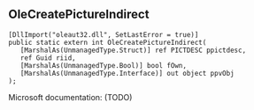 ## OleCreatePictureIndirect

```
[DllImport("oleaut32.dll", SetLastError = true)]
public static extern int OleCreatePictureIndirect(
   [MarshalAs(UnmanagedType.Struct)] ref PICTDESC ppictdesc,
   ref Guid riid,
   [MarshalAs(UnmanagedType.Bool)] bool fOwn,
   [MarshalAs(UnmanagedType.Interface)] out object ppvObj
);
```

Microsoft documentation: (TODO)
